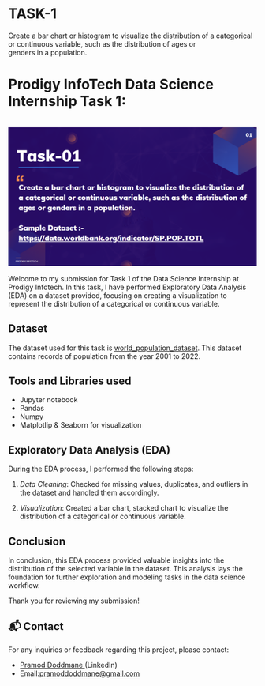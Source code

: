 # TASK-1
Create a bar chart or histogram to visualize the distribution of a categorical or continuous variable, such as the distribution of ages or genders in a population.
# Prodigy InfoTech Data Science Internship Task 1:
<br>
<img src="TASK-01.png"   >

Welcome to my submission for Task 1 of the Data Science Internship at Prodigy Infotech. In this task, I have performed Exploratory Data Analysis (EDA) on a dataset provided, focusing on creating a visualization to represent the distribution of a categorical or continuous variable.

## Dataset

The dataset used for this task is <a href="worldpopulationdata.csv">world_population_dataset</a>. This dataset contains records of population from the year 2001 to 2022. 

## Tools and Libraries used
- Jupyter notebook
- Pandas
- Numpy
- Matplotlip & Seaborn for visualization



## Exploratory Data Analysis (EDA)

During the EDA process, I performed the following steps:

1. *Data Cleaning*: Checked for missing values, duplicates, and outliers in the dataset and handled them accordingly.

2. *Visualization*: Created a bar chart, stacked chart to visualize the distribution of a categorical or continuous variable. 



## Conclusion

In conclusion, this EDA process provided valuable insights into the distribution of the selected variable in the dataset. This analysis lays the foundation for further exploration and modeling tasks in the data science workflow.

Thank you for reviewing my submission!

## 📬 Contact

For any inquiries or feedback regarding this project, please contact:

- <a>[Pramod Doddmane ](https://www.linkedin.com/in/pramoddr)(LinkedIn)</a>
- Email:pramoddoddmane@gmail.com 

